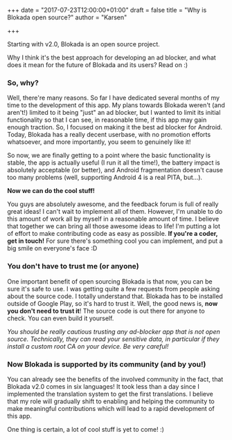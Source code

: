 +++
date = "2017-07-23T12:00:00+01:00"
draft = false
title = "Why is Blokada open source?"
author = "Karsen"

+++

Starting with v2.0, Blokada is an open source project.

Why I think it's the best approach for developing an ad blocker, and what does it mean for the future of Blokada and its users? Read on :)

### So, why?

Well, there're many reasons. So far I have dedicated several months of my time to the development of this app. My plans towards Blokada weren't (and aren't!) limited to it being "just" an ad blocker, but I wanted to limit its initial functionality so that I can see, in reasonable time, if this app may gain enough traction. So, I focused on making it the best ad blocker for Android. Today, Blokada has a really decent userbase, with no promotion efforts whatsoever, and more importantly, you seem to genuinely like it!

So now, we are finally getting to a point where the basic functionality is stable, the app is actually useful (I run it all the time!), the battery impact is absolutely acceptable (or better), and Android fragmentation doesn't cause too many problems (well, supporting Android 4 is a real PITA, but...).

**Now we can do the cool stuff!**

You guys are absolutely awesome, and the feedback forum is full of really great ideas! I can't wait to implement all of them. However, I'm unable to do this amount of work all by myself in a reasonable amount of time. I believe that together we can bring all those awesome ideas to life! I'm putting a lot of effort to make contributing code as easy as possible. **If you're a coder, get in touch!** For sure there's something cool you can implement, and put a big smile on everyone's face :D

### You don't have to trust me (or anyone)

One important benefit of open sourcing Blokada is that now, you can be sure it's safe to use. I was getting quite a few requests from people asking about the source code. I totally understand that. Blokada has to be installed outside of Google Play, so it's hard to trust it. Well, the good news is, **now you don't need to trust it**! The source code is out there for anyone to check. You can even build it yourself.

_You should be really cautious trusting any ad-blocker app that is not open source. Technically, they can read your sensitive data, in particular if they install a custom root CA on your device. Be very careful!_

### Now Blokada is supported by its community (and by you!)

You can already see the benefits of the involved community in the fact, that Blokada v2.0 comes in six languages! It took less than a day since I implemented the translation system to get the first translations. I believe that my role will gradually shift to enabling and helping the community to make meaningful contributions which will lead to a rapid development of this app.

One thing is certain, a lot of cool stuff is yet to come! :)
